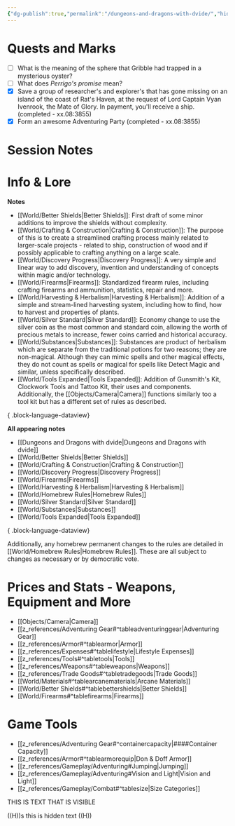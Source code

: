 ```yaml
---
{"dg-publish":true,"permalink":"/dungeons-and-dragons-with-dvide/","hide":true,"tags":["gardenEntry"],"noteIcon":"3"}
---
```



# Quests and Marks

- [ ] What is the meaning of the sphere that Gribble had trapped in a mysterious oyster?
- [ ] What does *Perrigo's promise* mean?
- [x] Save a group of researcher's and explorer's that has gone missing on an island of the coast of Rat's Haven, at the request of Lord Captain Vyan Ivenrook, the Mate of Glory. In payment, you'll receive a ship. (completed - xx.08:3855)
- [x] Form an awesome Adventuring Party (completed - xx.08:3855)

# Session Notes

# Info & Lore

**Notes**
- [[World/Better Shields\|Better Shields]]: First draft of some minor additions to improve the shields without complexity.
- [[World/Crafting & Construction\|Crafting & Construction]]: The purpose of this is to create a streamlined crafting process mainly related to larger-scale projects - related to ship, construction of wood and if possibly applicable to crafting anything on a large scale.
- [[World/Discovery Progress\|Discovery Progress]]: A very simple and linear way to add discovery, invention and understanding of concepts within magic and/or technology.
- [[World/Firearms\|Firearms]]: Standardized firearm rules, including crafting firearms and ammunition, statistics, repair and more.
- [[World/Harvesting & Herbalism\|Harvesting & Herbalism]]: Addition of a simple and stream-lined harvesting system, including how to find, how to harvest and properties of plants.
- [[World/Silver Standard\|Silver Standard]]: Economy change to use the silver coin as the most common and standard coin, allowing the worth of precious metals to increase, fewer coins carried and historical accuracy.
- [[World/Substances\|Substances]]: Substances are product of herbalism which are separate from the traditional potions for two reasons; they are non-magical. Although they can mimic spells and other magical effects, they do not count as spells or magical for spells like Detect Magic and similar, unless specifically described.
- [[World/Tools Expanded\|Tools Expanded]]: Addition of Gunsmith's Kit, Clockwork Tools and Tattoo Kit, their uses and components. Additionally, the [[Objects/Camera\|Camera]] functions similarly too a tool kit but has a different set of rules as described.

{ .block-language-dataview}

**All appearing notes**
- [[Dungeons and Dragons with dvide\|Dungeons and Dragons with dvide]]
- [[World/Better Shields\|Better Shields]]
- [[World/Crafting & Construction\|Crafting & Construction]]
- [[World/Discovery Progress\|Discovery Progress]]
- [[World/Firearms\|Firearms]]
- [[World/Harvesting & Herbalism\|Harvesting & Herbalism]]
- [[World/Homebrew Rules\|Homebrew Rules]]
- [[World/Silver Standard\|Silver Standard]]
- [[World/Substances\|Substances]]
- [[World/Tools Expanded\|Tools Expanded]]

{ .block-language-dataview}

Additionally, any homebrew permanent changes to the rules are detailed in [[World/Homebrew Rules\|Homebrew Rules]]. These are all subject to changes as necessary or by democratic vote. 

# Prices and Stats - Weapons, Equipment and More

- [[Objects/Camera\|Camera]]
- [[z_references/Adventuring Gear#^tableadventuringgear\|Adventuring Gear]]
- [[z_references/Armor#^tablearmor\|Armor]]
- [[z_references/Expenses#^tablelifestyle\|Lifestyle Expenses]]
- [[z_references/Tools#^tabletools\|Tools]]
- [[z_references/Weapons#^tableweapons\|Weapons]]
- [[z_references/Trade Goods#^tabletradegoods\|Trade Goods]]
- [[World/Materials#^tablearcanematerials\|Arcane Materials]]
- [[World/Better Shields#^tablebettershields\|Better Shields]]
- [[World/Firearms#^tablefirearms\|Firearms]]

# Game Tools

- [[z_references/Adventuring Gear#^containercapacity\|####Container Capacity]]
- [[z_references/Armor#^tablearmorequip\|Don & Doff Armor]]
- [[z_references/Gameplay/Adventuring#Jumping\|Jumping]]
- [[z_references/Gameplay/Adventuring#Vision and Light\|Vision and Light]]
- [[z_references/Gameplay/Combat#^tablesize\|Size Categories]]



THIS IS TEXT THAT IS VISIBLE

((H))s
this is hidden text
((H))
